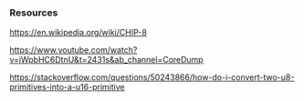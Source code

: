 ### Resources

https://en.wikipedia.org/wiki/CHIP-8

https://www.youtube.com/watch?v=jWpbHC6DtnU&t=2431s&ab_channel=CoreDump

https://stackoverflow.com/questions/50243866/how-do-i-convert-two-u8-primitives-into-a-u16-primitive
